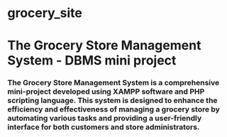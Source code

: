 # grocery_site
<h1>The Grocery Store Management System - DBMS mini project</h1>
<h3>The Grocery Store Management System is a comprehensive mini-project developed using XAMPP software and PHP scripting language. This system is designed to enhance the efficiency and effectiveness of managing a grocery store by automating various tasks and providing a user-friendly interface for both customers and store administrators.</h3>
